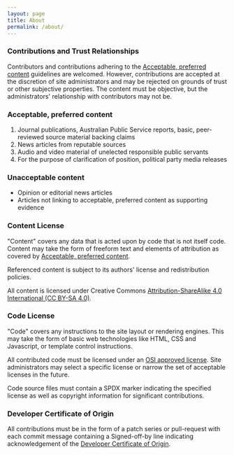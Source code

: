 ```yaml
---
layout: page
title: About
permalink: /about/
---
```

### Contributions and Trust Relationships

Contributors and contributions adhering to the [Acceptable, preferred
content](#markdown-acceptable-preferred-content) guidelines are welcomed.
However, contributions are accepted at the discretion of site administrators
and may be rejected on grounds of trust or other subjective properties. The
content must be objective, but the administrators' relationship with
contributors may not be.

### Acceptable, preferred content

1. Journal publications, Australian Public Service reports, basic,
   peer-reviewed source material backing claims
2. News articles from reputable sources
3. Audio and video material of unelected responsible public servants
4. For the purpose of clarification of position, political party media releases

### Unacceptable content

* Opinion or editorial news articles
* Articles not linking to acceptable, preferred content as supporting evidence

### Content License

"Content" covers any data that is acted upon by code that is not itself code.
Content may take the form of freeform text and elements of attribution as
covered by [Acceptable, preferred
content](#markdown-acceptable-preferred-content).

Referenced content is subject to its authors' license and redistribution
policies.

All content is licensed under Creative Commons [Attribution-ShareAlike 4.0
International (CC BY-SA 4.0)](https://creativecommons.org/licenses/by-sa/4.0/).

### Code License

"Code" covers any instructions to the site layout or rendering engines. This
may take the form of basic web technologies like HTML, CSS and Javascript, or
template control instructions.

All contributed code must be licensed under an [OSI approved
license](https://opensource.org/licenses). Site administrators may select a
specific license or narrow the set of acceptable licenses in the future.

Code source files must contain a SPDX marker indicating the specified license
as well as copyright information for significant contributions.

### Developer Certificate of Origin

All contributions must be in the form of a patch series or pull-request with
each commit message containing a Signed-off-by line indicating acknowledgement
of the [Developer Certificate of Origin](https://developercertificate.org/).
